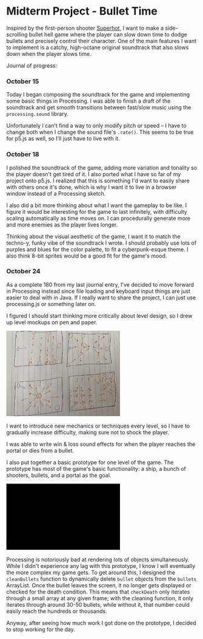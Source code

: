 # Midterm Project - Bullet Time

Inspired by the first-person shooter [Superhot](https://www.google.com/search?q=superhot&oq=superhot&aqs=chrome..69i57.794j0j1&sourceid=chrome&ie=UTF-8), I want to make a side-scrolling bullet hell game where the player can slow down time to dodge bullets and precisely control their character. One of the main features I want to implement is a catchy, high-octane original soundtrack that also slows down when the player slows time.

Journal of progress:

### October 15
Today I began composing the soundtrack for the game and implementing some basic things in Processing. I was able to finish a draft of the soundtrack and get smooth transitions between fast/slow music using the `processing.sound` library. 

Unfortunately I can't find a way to only modify pitch or speed – I have to change both when I change the sound file's `.rate()`. This seems to be true for p5.js as well, so I'll just have to live with it.

### October 18
I polished the soundtrack of the game, adding more variation and tonality so the player doesn't get tired of it. I also ported what I have so far of my project onto p5.js. I realized that this is something I'd want to easily share with others once it's done, which is why I want it to live in a browser window instead of a Processing sketch.

I also did a bit more thinking about what I want the gameplay to be like. I figure it would be interesting for the game to last infinitely, with difficulty scaling automatically as time moves on. I can procedurally generate more and more enemies as the player lives longer. 

Thinking about the visual aesthetic of the game, I want it to match the techno-y, funky vibe of the soundtrack I wrote. I should probably use lots of purples and blues for the color palette, to fit a cyberpunk-esque theme. I also think 8-bit sprites would be a good fit for the game's mood.

### October 24
As a complete 180 from my last journal entry, I've decided to move forward in Processing instead since file loading and keyboard input things are just easier to deal with in Java. If I really want to share the project, I can just use processing.js or something later on.

I figured I should start thinking more critically about level design, so I drew up level mockups on pen and paper. 

<img src="images/mockups.jpg" width="300px">

I want to introduce new mechanics or techniques every level, so I have to gradually increase difficulty, making sure not to shock the player.

I was able to write win & loss sound effects for when the player reaches the portal or dies from a bullet.

I also put together a basic prototype for one level of the game. The prototype has most of the game's basic functionality: a ship, a bunch of shooters, bullets, and a portal as the goal. 

<img src="images/oct24-sample.gif" width="300px">

Processing is notoriously bad at rendering lots of objects simultaneously. While I didn't experience any lag with this prototype, I know I will eventually the more complex my game gets. To get around this, I designed the `cleanBullets` function to dynamically delete `bullet` objects from the `bullets` ArrayList. Once the bullet leaves the screen, it no longer gets displayed or checked for the death condition. This means that `checkDeath` only iterates through a small array at any given frame; with the cleaning function, it only iterates through around 30-50 bullets, while without it, that number could easily reach the hundreds or thousands.

Anyway, after seeing how much work I got done on the prototype, I decided to stop working for the day.


